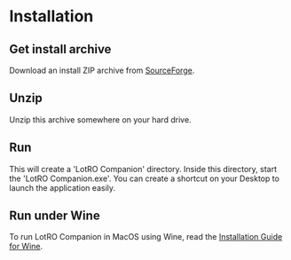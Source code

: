 # Installation

## Get install archive
Download an install ZIP archive from [SourceForge](https://sourceforge.net/projects/lotrocompanion/).

## Unzip
Unzip this archive somewhere on your hard drive.

## Run
This will create a 'LotRO Companion' directory.
Inside this directory, start the 'LotRO Companion.exe'.
You can create a shortcut on your Desktop to launch the application easily.

## Run under Wine
To run LotRO Companion in MacOS using Wine, read the [Installation Guide for Wine](Wine.md).
